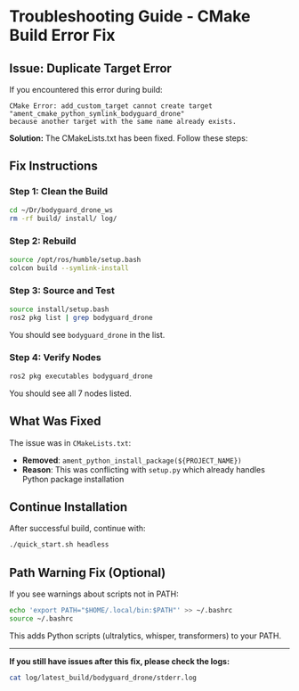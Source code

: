 # Troubleshooting Guide - CMake Build Error Fix

## Issue: Duplicate Target Error

If you encountered this error during build:
```
CMake Error: add_custom_target cannot create target "ament_cmake_python_symlink_bodyguard_drone"
because another target with the same name already exists.
```

**Solution:** The CMakeLists.txt has been fixed. Follow these steps:

## Fix Instructions

### Step 1: Clean the Build
```bash
cd ~/Dr/bodyguard_drone_ws
rm -rf build/ install/ log/
```

### Step 2: Rebuild
```bash
source /opt/ros/humble/setup.bash
colcon build --symlink-install
```

### Step 3: Source and Test
```bash
source install/setup.bash
ros2 pkg list | grep bodyguard_drone
```

You should see `bodyguard_drone` in the list.

### Step 4: Verify Nodes
```bash
ros2 pkg executables bodyguard_drone
```

You should see all 7 nodes listed.

## What Was Fixed

The issue was in `CMakeLists.txt`:
- **Removed**: `ament_python_install_package(${PROJECT_NAME})`
- **Reason**: This was conflicting with `setup.py` which already handles Python package installation

## Continue Installation

After successful build, continue with:
```bash
./quick_start.sh headless
```

## Path Warning Fix (Optional)

If you see warnings about scripts not in PATH:
```bash
echo 'export PATH="$HOME/.local/bin:$PATH"' >> ~/.bashrc
source ~/.bashrc
```

This adds Python scripts (ultralytics, whisper, transformers) to your PATH.

---

**If you still have issues after this fix, please check the logs:**
```bash
cat log/latest_build/bodyguard_drone/stderr.log
```
